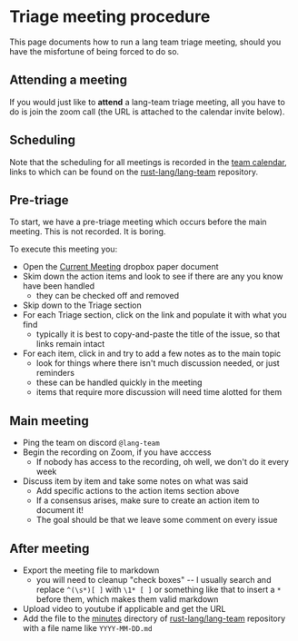 # Triage meeting procedure

This page documents how to run a lang team triage meeting,
should you have the misfortune of being forced to do so.

## Attending a meeting

If you would just like to **attend** a lang-team triage meeting, all
you have to do is join the zoom call (the URL is attached to the
calendar invite below).

## Scheduling

Note that the scheduling for all meetings is recorded in the [team
calendar], links to which can be found on the [rust-lang/lang-team]
repository.

[team calendar]: https://github.com/rust-lang/lang-team/#meeting-calendar
[rust-lang/lang-team]: https://github.com/rust-lang/lang-team/

## Pre-triage

To start, we have a pre-triage meeting which occurs before the main
meeting. This is not recorded. It is boring.

To execute this meeting you:

* Open the [Current Meeting] dropbox paper document
* Skim down the action items and look to see if there are any you know have been handled
    * they can be checked off and removed
* Skip down to the Triage section
* For each Triage section, click on the link and populate it with what you find
    * typically it is best to copy-and-paste the title of the issue, so that links remain intact
* For each item, click in and try to add a few notes as to the main topic
    * look for things where there isn't much discussion needed, or just reminders
    * these can be handled quickly in the meeting
    * items that require more discussion will need time alotted for them

[Current Meeting]: https://paper.dropbox.com/doc/T-Lang-Meeting-Current-meeting--AmyXFNnryXTNzBsSWjbdJcVSAg-nRfrSxCbfeo9q7fEYogZQ

## Main meeting

* Ping the team on discord `@lang-team`
* Begin the recording on Zoom, if you have acccess 
    * If nobody has access to the recording, oh well, we don't do it every week
* Discuss item by item and take some notes on what was said
    * Add specific actions to the action items section above
    * If a consensus arises, make sure to create an action item to document it!
    * The goal should be that we leave some comment on every issue
    
## After meeting

* Export the meeting file to markdown
    * you will need to cleanup "check boxes" -- I usually search and replace 
      `^(\s*)[ ]` with `\1* [ ]` or something like that to insert a
      `*` before them, which makes them valid markdown
* Upload video to youtube if applicable and get the URL
* Add the file to the [minutes] directory of [rust-lang/lang-team] repository
  with a file name like `YYYY-MM-DD.md`

[minutes]: https://github.com/rust-lang/lang-team/tree/master/minutes
